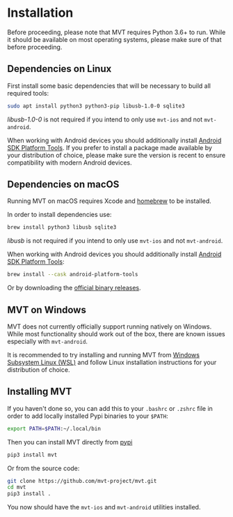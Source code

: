 # Installation

Before proceeding, please note that MVT requires Python 3.6+ to run. While it should be available on most operating systems, please make sure of that before proceeding.

## Dependencies on Linux

First install some basic dependencies that will be necessary to build all required tools:

```bash
sudo apt install python3 python3-pip libusb-1.0-0 sqlite3
```

*libusb-1.0-0* is not required if you intend to only use `mvt-ios` and not `mvt-android`.

When working with Android devices you should additionally install [Android SDK Platform Tools](https://developer.android.com/studio/releases/platform-tools). If you prefer to install a package made available by your distribution of choice, please make sure the version is recent to ensure compatibility with modern Android devices.

## Dependencies on macOS

Running MVT on macOS requires Xcode and [homebrew](https://brew.sh) to be installed.

In order to install dependencies use:

```bash
brew install python3 libusb sqlite3
```

*libusb* is not required if you intend to only use `mvt-ios` and not `mvt-android`.

When working with Android devices you should additionally install [Android SDK Platform Tools](https://developer.android.com/studio/releases/platform-tools):

```bash
brew install --cask android-platform-tools
```

Or by downloading the [official binary releases](https://developer.android.com/studio/releases/platform-tools).

## MVT on Windows

MVT does not currently officially support running natively on Windows. While most functionality should work out of the box, there are known issues especially with `mvt-android`.

It is recommended to try installing and running MVT from [Windows Subsystem Linux (WSL)](https://docs.microsoft.com/en-us/windows/wsl/about) and follow Linux installation instructions for your distribution of choice.

## Installing MVT

If you haven't done so, you can add this to your `.bashrc` or `.zshrc` file in order to add locally installed Pypi binaries to your `$PATH`:

```bash
export PATH=$PATH:~/.local/bin
```

Then you can install MVT directly from [pypi](https://pypi.org/project/mvt/)

```bash
pip3 install mvt
```

Or from the source code:

```bash
git clone https://github.com/mvt-project/mvt.git
cd mvt
pip3 install .
```

You now should have the `mvt-ios` and `mvt-android` utilities installed.
